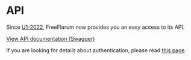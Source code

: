 # API

Since [U1-2022](https://discuss.flarum.org/d/7585/3885), FreeFlarum now provides you an easy access to its API.

[View API documentation (Swagger)](https://api.freeflarum.com)

If you are looking for details about authentication, please read [this page](https://docs.freeflarum.com/api/authentication)
